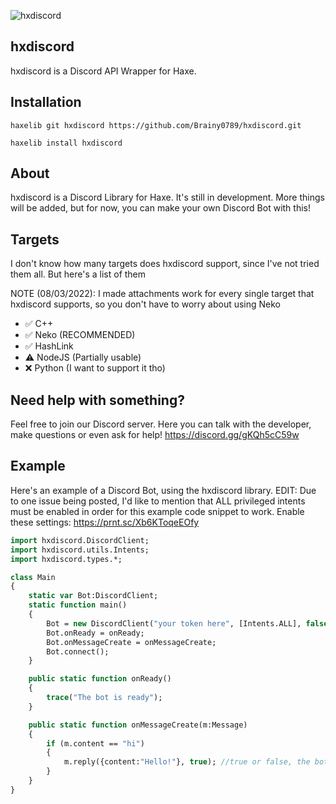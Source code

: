 ![hxdiscord](https://user-images.githubusercontent.com/99131021/222229452-cffd2b4f-0a7f-47a4-946f-5c568f64de1d.png)
## hxdiscord

hxdiscord is a Discord API Wrapper for Haxe.
## Installation

`haxelib git hxdiscord https://github.com/Brainy0789/hxdiscord.git`

`haxelib install hxdiscord`

## About

hxdiscord is a Discord Library for Haxe. It's still in development. More things will be added, but for now, you can make your own Discord Bot with this!

## Targets

I don't know how many targets does hxdiscord support, since I've not tried them all. But here's a list of them

NOTE (08/03/2022): I made attachments work for every single target that hxdiscord supports, so you don't have to worry about using Neko

- ✅ C++
- ✅ Neko (RECOMMENDED)
- ✅ HashLink
- ⚠️ NodeJS (Partially usable)
- ❌ Python (I want to support it tho)

## Need help with something?

Feel free to join our Discord server. Here you can talk with the developer, make questions or even ask for help!
https://discord.gg/gKQh5cC59w

## Example

Here's an example of a Discord Bot, using the hxdiscord library.
EDIT: Due to one issue being posted, I'd like to mention that ALL privileged intents must be enabled in order for this example code snippet to work.
Enable these settings: https://prnt.sc/Xb6KToqeEOfy

```haxe
import hxdiscord.DiscordClient;
import hxdiscord.utils.Intents;
import hxdiscord.types.*;

class Main
{
    static var Bot:DiscordClient;
    static function main()
    {
        Bot = new DiscordClient("your token here", [Intents.ALL], false);
        Bot.onReady = onReady;
        Bot.onMessageCreate = onMessageCreate;
        Bot.connect();
    }

    public static function onReady()
    {
        trace("The bot is ready");
    }

    public static function onMessageCreate(m:Message)
    {
        if (m.content == "hi")
        {
            m.reply({content:"Hello!"}, true); //true or false, the bot will mention the user
        }
    }
}
